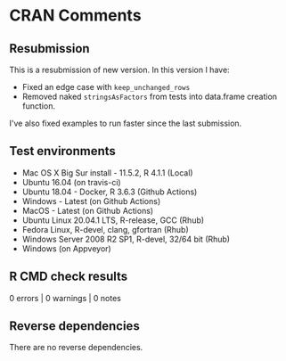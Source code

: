 # CRAN Comments

## Resubmission

This is a resubmission of new version. In this version I have:

* Fixed an edge case with `keep_unchanged_rows`
* Removed naked `stringsAsFactors` from tests into data.frame creation function.

I've also fixed examples to run faster since the last submission.

## Test environments

*  Mac OS X Big Sur install - 11.5.2, R 4.1.1 (Local)
*  Ubuntu 16.04 (on travis-ci)
*  Ubuntu 18.04 - Docker, R 3.6.3 (Github Actions)
*  Windows - Latest (on Github Actions)
*  MacOS - Latest (on Github Actions)
*  Ubuntu Linux 20.04.1 LTS, R-release, GCC (Rhub)
*  Fedora Linux, R-devel, clang, gfortran (Rhub)
*  Windows Server 2008 R2 SP1, R-devel, 32/64 bit (Rhub)
*  Windows (on Appveyor)

## R CMD check results

0 errors | 0 warnings | 0 notes

## Reverse dependencies

There are no reverse dependencies.
